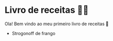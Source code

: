 # Livro de receitas 👩‍🍳

Ola! Bem vindo ao meu primeiro livro de receitas :wave:

- Strogonoff de frango



